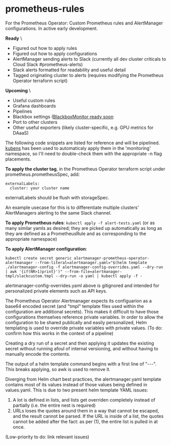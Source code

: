 # prometheus-rules

For the Prometheus Operator: Custom Prometheus rules and AlertManager configurations. In active early development. 

**Ready** \
- Figured out how to apply rules
- Figured out how to apply configurations
- AlertManager sending alerts to Slack (currently all dev cluster criticals to Cloud Slack #prometheus-alerts)
- Slack alerts formatted for readability and useful detail
- Tagged originating cluster to alerts (requires modifying the Prometheus Operator terraform script)

**Upcoming** \
- Useful custom rules
- Grafana dashboards
- Pipelines
- Blackbox settings ([BlackboxMonitor ready soon](https://github.com/coreos/prometheus-operator/pull/2832)
- Port to other clusters
- Other useful exporters (likely cluster-specific, e.g. GPU metrics for DAaaS)


The following code snippets are listed for reference and will be pipelined. [kubens](https://github.com/ahmetb/kubectx) has been used to automaticaly apply them in the 'monitoring' namespace, so I'll need to double-check them with the appropriate -n flag placements. 

**To apply the cluster tag**, in the Prometheus Operator terraform script under prometheus.prometheusSpec, add: 

```
externalLabels:
  cluster: your cluster name
```

externalLabels should be flush with storageSpec.

An example usecase for this is to differentiate multiple clusters' AlertManagers alerting to the same Slack channel.

**To apply Prometheus rules**: `kubectl apply -f alert-tests.yaml` (or as many similar yamls as desired; they are picked up automatically as long as they are defined as a PrometheusRule and as corresponding to the appropriate namespace)

**To apply AlertManager configuration**:

```
kubectl create secret generic alertmanager-prometheus-operator-alertmanager --from-literal=alertmanager.yaml="$(helm template ./alertmanager-config -f alertmanager-config-overrides.yaml --dry-run | awk '{if(NR>1)print}')" --from-file=alertmanager-tmpl/slackcustom.tmpl --dry-run -o yaml | kubectl apply -f -
```

alertmanager-config-overrides.yaml above is gitignored and intended for personalized private elements such as API keys.

The Prometheus Operator Alertmanager expects its configuarion as a base64 encoded secret (and "tmpl" template files used within the configuration are additional secrets). This makes it difficult to have those configurations themselves reference private variables. In order to allow the configuration to be shared publically and easily personalized, Helm templating is used to override private variables with private values. (To do: confirm how this works in the context of a pipeline)

Creating a dry run of a secret and then applying it updates the existing secret without running afoul of internal versioning, and without having to manually encode the contents.

The output of a helm template command begins with a first line of "---". This breaks applying, so awk is used to remove it.


Diverging from Helm chart best practices, the alertmanager.yaml template contains most of its values instead of those values being defined in values.yaml. This is due to two present helm template YAML issues: 

1. A lot is defined in lists, and lists get overriden completely instead of partially (i.e. the entire nest is required)
2. URLs loses the quotes around them in a way that cannot be escaped, and the result cannot be parsed. If the URL is inside of a list, the quotes cannot be added after the fact: as per (1), the entire list is pulled in at once.

(Low-priority to do: link relevant issues)